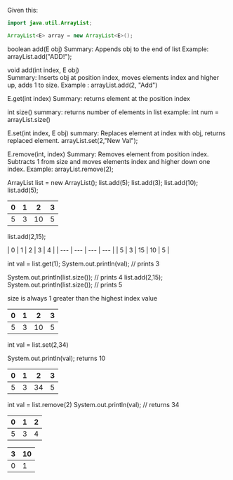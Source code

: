 Given this:
```java
import java.util.ArrayList;

ArrayList<E> array = new ArrayList<E>();
```

boolean add(E obj)
Summary: Appends obj to the end of list 
Example: arrayList.add("ADD!");


void add(int index, E obj)  
Summary: Inserts obj at position index, moves elements index and higher up, adds 1 to size.
Example : arrayList.add(2, "Add")

E.get(int index) 
Summary: returns element at the position index

int size() 
summary: returns number of elements in list
example: int num = arrayList.size()

E.set(int index, E obj) 
summary: Replaces element at index with obj, returns replaced element.
arrayList.set(2,"New Val");

E.remove(int, index)
Summary: Removes element from position index. Subtracts 1 from size and moves elements index and higher down one index.
Example: arrayList.remove(2);

ArrayList<Integer> list = new ArrayList<Integer>();
list.add(5);
list.add(3);
list.add(10);
list.add(5);

| 0   | 1   | 2   | 3   |
| --- | --- | --- | --- |
| 5   | 3   | 10  | 5   |

list.add(2,15);

| 0   | 1   |  2 | 3   | 4   |
| --- | --- | --- | --- |
| 5   | 3   |  15 | 10  | 5  |

int val = list.get(1);
System.out.println(val);
// prints 3

System.out.println(list.size());
// prints 4 
list.add(2,15);
System.out.println(list.size());
// prints 5 

size is always 1 greater than the highest index value 

| 0   | 1   | 2   | 3   |
| --- | --- | --- | --- |
| 5   | 3   | 10  | 5   |

int val = list.set(2,34)

System.out.println(val);
returns 10 

| 0   | 1   | 2   | 3   |
| --- | --- | --- | --- |
| 5   | 3   | 34  | 5   |

int val = list.remove(2)
System.out.println(val);
// returns 34 

| 0   | 1   | 2   |
| --- | --- | --- |
| 5   | 3   | 4   |

| 3    | 10  |
| --- | --- |
| 0    | 1   |
